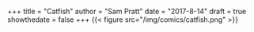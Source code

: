 +++
title = "Catfish"
author = "Sam Pratt"
date = "2017-8-14"
draft = true
showthedate = false
+++
{{< figure src="/img/comics/catfish.png" >}}